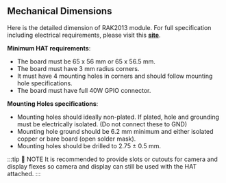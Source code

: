 ## Mechanical Dimensions

Here is the detailed dimension of RAK2013 module. For full specification including electrical requirements, please visit this [**site**](https://github.com/raspberrypi/hats).

**Minimum HAT requirements**:

* The board must be 65 x 56 mm or 65 x 56.5 mm.
* The board must have 3 mm radius corners.
* It must have 4 mounting holes in corners and should follow mounting hole specifications.
* The board must have full 40W GPIO connector.

**Mounting Holes specifications**:

* Mounting holes should ideally non-plated. If plated, hole and grounding must be electrically isolated. (Do not connect these to GND)
* Mounting hole ground should be 6.2 mm minimum and either isolated copper or bare board (open solder mask).
* Mounting holes should be drilled to 2.75 ± 0.5 mm.

:::tip 📝 NOTE 
It is recommended to provide slots or cutouts for camera and display flexes so camera and display can still be used with the HAT attached.
:::

<rk-img
  src="/assets/images/datasheet/rak2013/mechanical-dimensions.jpg"
  width="75%"
  figure-number="1"
  caption="Mechanical Dimensions"
/>

